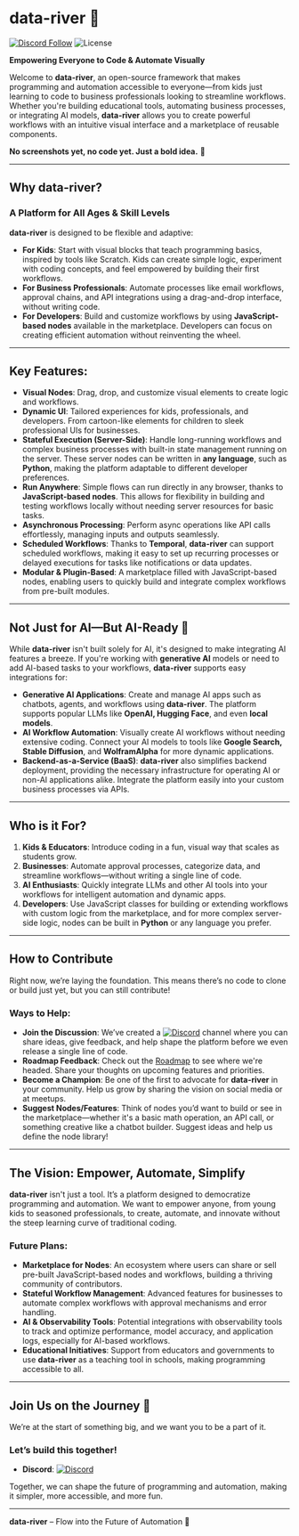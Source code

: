 # **data-river** 🌊

[![Discord Follow](https://dcbadge.vercel.app/api/server/GjrVyZH9?style=flat)](https://discord.gg/GjrVyZH9)
![License](https://img.shields.io/badge/license-MIT-blue.svg)

**Empowering Everyone to Code & Automate Visually**

Welcome to **data-river**, an open-source framework that makes programming and automation accessible to everyone—from kids just learning to code to business professionals looking to streamline workflows. Whether you're building educational tools, automating business processes, or integrating AI models, **data-river** allows you to create powerful workflows with an intuitive visual interface and a marketplace of reusable components.

**No screenshots yet, no code yet. Just a bold idea.** 🎉

---

## **Why data-river?**

### A Platform for All Ages & Skill Levels

**data-river** is designed to be flexible and adaptive:

- **For Kids**: Start with visual blocks that teach programming basics, inspired by tools like Scratch. Kids can create simple logic, experiment with coding concepts, and feel empowered by building their first workflows. 
- **For Business Professionals**: Automate processes like email workflows, approval chains, and API integrations using a drag-and-drop interface, without writing code.
- **For Developers**: Build and customize workflows by using **JavaScript-based nodes** available in the marketplace. Developers can focus on creating efficient automation without reinventing the wheel.

---

## **Key Features**:

- **Visual Nodes**: Drag, drop, and customize visual elements to create logic and workflows.
- **Dynamic UI**: Tailored experiences for kids, professionals, and developers. From cartoon-like elements for children to sleek professional UIs for businesses.
- **Stateful Execution (Server-Side)**: Handle long-running workflows and complex business processes with built-in state management running on the server. These server nodes can be written in **any language**, such as **Python**, making the platform adaptable to different developer preferences.
- **Run Anywhere**: Simple flows can run directly in any browser, thanks to **JavaScript-based nodes**. This allows for flexibility in building and testing workflows locally without needing server resources for basic tasks.
- **Asynchronous Processing**: Perform async operations like API calls effortlessly, managing inputs and outputs seamlessly.
- **Scheduled Workflows**: Thanks to **Temporal**, **data-river** can support scheduled workflows, making it easy to set up recurring processes or delayed executions for tasks like notifications or data updates.
- **Modular & Plugin-Based**: A marketplace filled with JavaScript-based nodes, enabling users to quickly build and integrate complex workflows from pre-built modules.

---

## **Not Just for AI—But AI-Ready** 🤖

While **data-river** isn't built solely for AI, it's designed to make integrating AI features a breeze. If you're working with **generative AI** models or need to add AI-based tasks to your workflows, **data-river** supports easy integrations for:

- **Generative AI Applications**: Create and manage AI apps such as chatbots, agents, and workflows using **data-river**. The platform supports popular LLMs like **OpenAI, Hugging Face**, and even **local models**.
- **AI Workflow Automation**: Visually create AI workflows without needing extensive coding. Connect your AI models to tools like **Google Search, Stable Diffusion**, and **WolframAlpha** for more dynamic applications.
- **Backend-as-a-Service (BaaS)**: **data-river** also simplifies backend deployment, providing the necessary infrastructure for operating AI or non-AI applications alike. Integrate the platform easily into your custom business processes via APIs.

---

## **Who is it For?**

1. **Kids & Educators**: Introduce coding in a fun, visual way that scales as students grow.
2. **Businesses**: Automate approval processes, categorize data, and streamline workflows—without writing a single line of code.
3. **AI Enthusiasts**: Quickly integrate LLMs and other AI tools into your workflows for intelligent automation and dynamic apps.
4. **Developers**: Use JavaScript classes for building or extending workflows with custom logic from the marketplace, and for more complex server-side logic, nodes can be built in **Python** or any language you prefer.

---

## **How to Contribute**

Right now, we’re laying the foundation. This means there’s no code to clone or build just yet, but you can still contribute!

### Ways to Help:

- **Join the Discussion**: We’ve created a [![Discord](https://dcbadge.vercel.app/api/server/GjrVyZH9?style=flat)](https://discord.gg/GjrVyZH9) channel where you can share ideas, give feedback, and help shape the platform before we even release a single line of code.
- **Roadmap Feedback**: Check out the [Roadmap](https://github.com/orgs/softflow24/projects/2/views/4?filterQuery=) to see where we're headed. Share your thoughts on upcoming features and priorities.
- **Become a Champion**: Be one of the first to advocate for **data-river** in your community. Help us grow by sharing the vision on social media or at meetups.
- **Suggest Nodes/Features**: Think of nodes you’d want to build or see in the marketplace—whether it's a basic math operation, an API call, or something creative like a chatbot builder. Suggest ideas and help us define the node library!

---

## **The Vision: Empower, Automate, Simplify**

**data-river** isn't just a tool. It’s a platform designed to democratize programming and automation. We want to empower anyone, from young kids to seasoned professionals, to create, automate, and innovate without the steep learning curve of traditional coding.

### Future Plans:

- **Marketplace for Nodes**: An ecosystem where users can share or sell pre-built JavaScript-based nodes and workflows, building a thriving community of contributors.
- **Stateful Workflow Management**: Advanced features for businesses to automate complex workflows with approval mechanisms and error handling.
- **AI & Observability Tools**: Potential integrations with observability tools to track and optimize performance, model accuracy, and application logs, especially for AI-based workflows.
- **Educational Initiatives**: Support from educators and governments to use **data-river** as a teaching tool in schools, making programming accessible to all.

---

## **Join Us on the Journey** 🚀

We’re at the start of something big, and we want you to be a part of it.

### Let’s build this together!

- **Discord**: [![Discord](https://dcbadge.vercel.app/api/server/GjrVyZH9?style=flat)](https://discord.gg/GjrVyZH9)

Together, we can shape the future of programming and automation, making it simpler, more accessible, and more fun.

---

**data-river** – Flow into the Future of Automation 🌊
